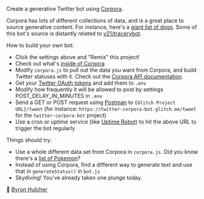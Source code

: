 Create a generative Twitter bot using [Corpora](https://github.com/dariusk/corpora/). 

Corpora has lots of different collections of data, and is a great place to source generative content. For instance, here's a [giant list of dogs](https://github.com/dariusk/corpora/blob/master/data/animals/dogs.json). Some of this bot's source is distantly related to [v21/tracerybot](http://github.com/v21/tracerybot). 


How to build your own bot:
- Click the settings above and "Remix" this project!
- Check out what's [inside of Corpora](https://github.com/dariusk/corpora/blob/master/data/)
- Modify `corpora.js` to pull out the data you want from Corpora, and build Twitter statuses with it. Check out the [Corpora API documentation](https://www.npmjs.com/package/corpora-project).
- Get your [Twitter OAuth tokens](http://botwiki.org/tutorials/how-to-create-a-twitter-app ) and add them to `.env` 
- Modify how frequently it will be allowed to post by settings POST_DELAY_IN_MINUTES in `.env`
- Send a GET or POST request using [Postman](https://chrome.google.com/webstore/detail/postman/fhbjgbiflinjbdggehcddcbncdddomop?hl=en) to `{Glitch Project URL}/tweet` (for instance: `https://twitter-corpora-bot.glitch.me/tweet` for the `twitter-corpora-bot` project)
- Use a cron or uptime service (like [Uptime Robot](http://uptimerobot.com)) to hit the above URL to trigger the bot regularly

Things should try:
- Use a whole different data set from Corpora in `corpora.js`. Did you know there's a [list of Pokemon](https://github.com/dariusk/corpora/blob/master/data/games/pokemon.json)?
- Instead of using Corpora, find a different way to generate text and use that in `generateStatus()` in `bot.js`
- Skydiving! You've already taken one plunge today.

🤖 [Byron Hulcher](http://twitter.com/hypirlink)